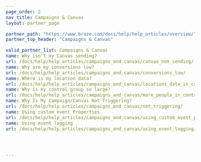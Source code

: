```yaml
---
page_order: 2
nav_title: Campaigns & Canvas
layout: partner_page

partner_path: "https://www.braze.com/docs/help/help_articles/overview/"
partner_top_header: "Campaigns & Canvas"

valid_partner_list: Campaigns & Canvas
name: Why isn’t my Canvas sending?
url: /docs/help/help_articles/campaigns_and_canvas/canvas_not_sending/
name: Why are my conversions low?
url: /docs/help/help_articles/campaigns_and_canvas/conversions_low/
name: Where is my location data?
url: /docs/help/help_articles/campaigns_and_canvas/locations_data_in_campaigns/
name: Why is my control group so large?
url: /docs/help/help_articles/campaigns_and_canvas/more_people_in_control_group/
name: Why Is My Campaign/Canvas Not Triggering?
url: /docs/help/help_articles/campaigns_and_canvas/not_triggering/
name: Using custom event Properties
url: /docs/help/help_articles/campaigns_and_canvas/using_custom_event_properties/
name: Using event logging
url: /docs/help/help_articles/campaigns_and_canvas/using_event_logging/




---
```

